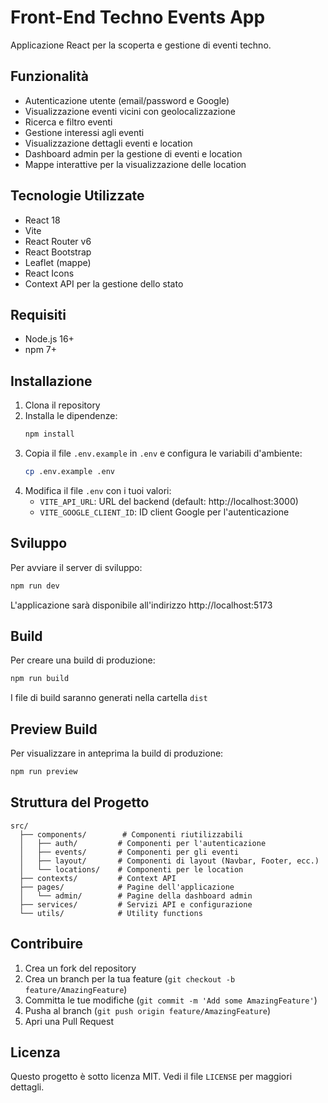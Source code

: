 # Front-End Techno Events App

Applicazione React per la scoperta e gestione di eventi techno.

## Funzionalità

- Autenticazione utente (email/password e Google)
- Visualizzazione eventi vicini con geolocalizzazione
- Ricerca e filtro eventi
- Gestione interessi agli eventi
- Visualizzazione dettagli eventi e location
- Dashboard admin per la gestione di eventi e location
- Mappe interattive per la visualizzazione delle location

## Tecnologie Utilizzate

- React 18
- Vite
- React Router v6
- React Bootstrap
- Leaflet (mappe)
- React Icons
- Context API per la gestione dello stato

## Requisiti

- Node.js 16+
- npm 7+

## Installazione

1. Clona il repository
2. Installa le dipendenze:
   ```bash
   npm install
   ```
3. Copia il file `.env.example` in `.env` e configura le variabili d'ambiente:
   ```bash
   cp .env.example .env
   ```
4. Modifica il file `.env` con i tuoi valori:
   - `VITE_API_URL`: URL del backend (default: http://localhost:3000)
   - `VITE_GOOGLE_CLIENT_ID`: ID client Google per l'autenticazione

## Sviluppo

Per avviare il server di sviluppo:

```bash
npm run dev
```

L'applicazione sarà disponibile all'indirizzo http://localhost:5173

## Build

Per creare una build di produzione:

```bash
npm run build
```

I file di build saranno generati nella cartella `dist`

## Preview Build

Per visualizzare in anteprima la build di produzione:

```bash
npm run preview
```

## Struttura del Progetto

```
src/
  ├── components/        # Componenti riutilizzabili
  │   ├── auth/         # Componenti per l'autenticazione
  │   ├── events/       # Componenti per gli eventi
  │   ├── layout/       # Componenti di layout (Navbar, Footer, ecc.)
  │   └── locations/    # Componenti per le location
  ├── contexts/         # Context API
  ├── pages/            # Pagine dell'applicazione
  │   └── admin/        # Pagine della dashboard admin
  ├── services/         # Servizi API e configurazione
  └── utils/            # Utility functions
```

## Contribuire

1. Crea un fork del repository
2. Crea un branch per la tua feature (`git checkout -b feature/AmazingFeature`)
3. Committa le tue modifiche (`git commit -m 'Add some AmazingFeature'`)
4. Pusha al branch (`git push origin feature/AmazingFeature`)
5. Apri una Pull Request

## Licenza

Questo progetto è sotto licenza MIT. Vedi il file `LICENSE` per maggiori dettagli.
